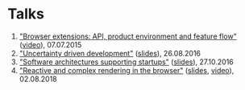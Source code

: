 # Talks
1. ["Browser extensions: API, product environment and feature flow"](drafts/t00-07-07-2015-browser-extensions.md) ([video](https://www.youtube.com/watch?v=Tm4eZkNLzjE&t=6160)), 07.07.2015
1. ["Uncertainty driven development"](drafts/t01-26-08-2016-uncertainty-dd.md) ([slides](https://slidr.io/oleksmarkh/uncertainty-driven-development)), 26.08.2016
1. ["Software architectures supporting startups"](drafts/t02-27-10-2016-software-architectures-supporting-startups.md) ([slides](https://slidr.io/oleksmarkh/software-architectures-supporting-startups)), 27.10.2016
1. ["Reactive and complex rendering in the browser"](drafts/t03-02-08-2018-reactive-and-complex-rendering.md) ([slides](https://slidr.io/oleksmarkh/reactive-and-complex-rendering-in-the-browser),
[video](https://youtu.be/2IJpcxi7Eto?t=863)), 02.08.2018
